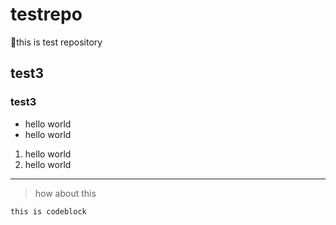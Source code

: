 # testrepo
🚗this is test repository

## test3
### test3

* hello world
* hello world

1. hello world
2. hello world

---

> how about this
```html
this is codeblock
```
